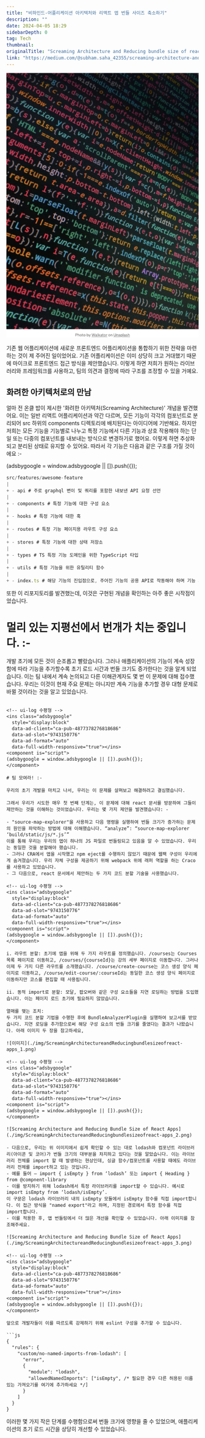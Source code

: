 ```yaml
---
title: "비하인드-어플리케이션 아키텍처와 리액트 앱 번들 사이즈 축소하기"
description: ""
date: 2024-04-05 18:29
sidebarDepth: 0
tag: Tech
thumbnail: 
originalTitle: "Screaming Architecture and Reducing bundle size of react-apps"
link: "https://medium.com/@subham.saha_42355/screaming-architecture-and-reducing-bundle-size-of-react-apps-e36c013b3b1d"
---
```



<img src="./img/ScreamingArchitectureandReducingbundlesizeofreact-apps_0.png" />

기존 웹 어플리케이션에 새로운 프론트엔드 어플리케이션을 통합하기 위한 전략을 마련하는 것이 제 주어진 일이었어요. 기존 어플리케이션은 이미 상당히 크고 거대했기 때문에 마이크로 프론트엔드 접근 방식을 제안했습니다. 이렇게 하면 저희가 원하는 라이브러리와 프레임워크를 사용하고, 팀의 의견과 결정에 따라 구조를 조정할 수 있을 거예요.

## 화려한 아키텍처로의 만남

얼마 전 온클 밥이 제시한 '화려한 아키텍처(Screaming Architecture)' 개념을 발견했어요. 이는 일반 리액트 어플리케이션과 약간 다르며, 모든 기능이 각각의 컴포넌트로 분리되어 src 하위의 components 디렉토리에 배치된다는 아이디어에 기반해요. 하지만 저희는 모든 기능을 기능별로 나누고 특정 기능에서 다른 기능과 상호 작용해야 하는 단일 또는 다중의 컴포넌트를 내보내는 방식으로 변경하기로 했어요. 이렇게 하면 추상화되고 분리된 상태로 유지할 수 있어요. 따라서 각 기능은 다음과 같은 구조를 가질 것이에요 :-

<!-- ui-log 수평형 -->
<ins class="adsbygoogle"
  style="display:block"
  data-ad-client="ca-pub-4877378276818686"
  data-ad-slot="9743150776"
  data-ad-format="auto"
  data-full-width-responsive="true"></ins>
<component is="script">
(adsbygoogle = window.adsbygoogle || []).push({});
</component>

```js
src/features/awesome-feature
|
+ - api # 주로 graphql 변이 및 쿼리를 포함한 내보낸 API 요청 선언
|
+ - components # 특정 기능에 대한 구성 요소
|
+ - hooks # 특정 기능에 대한 훅
|
+ - routes # 특정 기능 페이지용 라우트 구성 요소
|
+ - stores # 특정 기능에 대한 상태 저장소
|
+ - types # TS 특정 기능 도메인을 위한 TypeScript 타입
|
+ - utils # 특정 기능을 위한 유틸리티 함수
|
+ - index.ts # 해당 기능의 진입점으로, 주어진 기능의 공용 API로 작동해야 하며 기능 외부에서 사용해야 할 모든 것을 내보냅니다
```

또한 이 리포지토리를 발견했는데, 이것은 구현된 개념을 확인하는 아주 좋은 시작점이었습니다.

# 멀리 있는 지평선에서 번개가 치는 중입니다. :-

개발 초기에 모든 것이 순조롭고 빨랐습니다. 그러나 애플리케이션의 기능이 계속 성장함에 따라 기능을 추가할수록 초기 로드 시간과 번들 크기도 증가한다는 것을 알게 되었습니다. 이는 팀 내에서 계속 논의되고 다른 이해관계자도 몇 번 이 문제에 대해 접수했습니다. 우리는 이것이 현재 주요 문제는 아니지만 계속 기능을 추가할 경우 대형 문제로 바뀔 것이라는 것을 알고 있었습니다.
```

<!-- ui-log 수평형 -->
<ins class="adsbygoogle"
  style="display:block"
  data-ad-client="ca-pub-4877378276818686"
  data-ad-slot="9743150776"
  data-ad-format="auto"
  data-full-width-responsive="true"></ins>
<component is="script">
(adsbygoogle = window.adsbygoogle || []).push({});
</component>

# 팀 모여라! :-

우리의 초기 개발을 마치고 나서, 우리는 이 문제를 살펴보고 해결하려고 결심했습니다.

그래서 우리가 시도한 매우 첫 번째 단계는, 이 문제에 대해 react 문서를 방문하여 그들이 제안하는 것을 이해하는 것이었습니다. 우리는 몇 가지 제안을 발견했습니다: -

- "source-map-explorer"을 사용하고 다음 명령을 실행하여 번들 크기가 증가하는 문제의 원인을 파악하는 방법에 대해 이해했습니다. “analyze”: “source-map-explorer ‘build/static/js/*.js’”
이를 통해 우리는 우리의 앱이 하나의 JS 파일로 번들링되고 있음을 알 수 있었습니다. 우리는 동일한 것을 분할해야 했습니다.
- 그러나 CRA에서 앱을 시작했고 npm eject를 수행하지 않았기 때문에 웹팩 구성이 우리에게 숨겨졌습니다. 우리 자체 구성을 제공하기 위해 webpack 위에 래퍼 역할을 하는 Craco를 사용하고 있었습니다.
- 그 다음으로, react 문서에서 제안하는 두 가지 코드 분할 기술을 사용했습니다.

<!-- ui-log 수평형 -->
<ins class="adsbygoogle"
  style="display:block"
  data-ad-client="ca-pub-4877378276818686"
  data-ad-slot="9743150776"
  data-ad-format="auto"
  data-full-width-responsive="true"></ins>
<component is="script">
(adsbygoogle = window.adsbygoogle || []).push({});
</component>

i. 라우트 분할: 초기에 앱을 위해 두 가지 라우트를 정의했습니다. /courses는 Courses 목록 페이지로 이동하고, /courses/{courseId}는 강의 세부 페이지로 이동합니다. 그러나 이제 두 가지 다른 라우트를 소개했습니다. /course/create-course는 코스 생성 양식 페이지로 이동하고, /course/edit-course/:courseId는 동일한 코스 생성 양식 페이지로 이동하지만 코스를 편집할 때 사용됩니다.

ii. 동적 import로 분할: 모달, 팝오버와 같은 구성 요소들을 지연 로딩하는 방법을 도입했습니다. 이는 페이지 로드 초기에 필요하지 않았습니다.

열매를 맺는 조치:
두 가지 코드 분할 기법을 수행한 후에 BundleAnalyzerPlugin을 실행하여 보고서를 받았습니다. 지연 로딩을 추가함으로써 해당 구성 요소의 번들 크기를 줄였다는 결과가 나왔습니다. 아래 이미지 두 장을 참고하세요,

![이미지](./img/ScreamingArchitectureandReducingbundlesizeofreact-apps_1.png)

<!-- ui-log 수평형 -->
<ins class="adsbygoogle"
  style="display:block"
  data-ad-client="ca-pub-4877378276818686"
  data-ad-slot="9743150776"
  data-ad-format="auto"
  data-full-width-responsive="true"></ins>
<component is="script">
(adsbygoogle = window.adsbygoogle || []).push({});
</component>

![Screaming Architecture and Reducing Bundle Size of React Apps](./img/ScreamingArchitectureandReducingbundlesizeofreact-apps_2.png)

- 다음으로, 우리는 위 이미지에서 쉽게 확인할 수 있는 대로 lodash와 컴포넌트 라이브러리(아이콘 및 코어)가 번들 크기의 대부분을 차지하고 있다는 것을 알았습니다. 이는 라이브러리 전체를 import 할 때 발생하는 현상인데, 싱글 함수/컴포넌트를 사용할 때에도 라이브러리 전체를 import하고 있는 것입니다.
- 예를 들어 — import { isEmpty } from ‘lodash’ 또는 import { Heading } from @compnent-library
- 이를 방지하기 위해 lodash에서 특정 라이브러리를 import할 수 있습니다. 예시로 import isEmpty from ‘lodash/isEmpty’.
이 구문은 lodash 라이브러리 내의 isEmpty 모듈에서 isEmpty 함수를 직접 import합니다. 이 접근 방식을 "named export"라고 하며, 지정된 경로에서 특정 함수를 직접 import합니다.
- 이를 적용한 후, 앱 번들링에서 더 많은 개선을 확인할 수 있었습니다. 아래 이미지를 참조해주세요.

![Screaming Architecture and Reducing Bundle Size of React Apps](./img/ScreamingArchitectureandReducingbundlesizeofreact-apps_3.png)

<!-- ui-log 수평형 -->
<ins class="adsbygoogle"
  style="display:block"
  data-ad-client="ca-pub-4877378276818686"
  data-ad-slot="9743150776"
  data-ad-format="auto"
  data-full-width-responsive="true"></ins>
<component is="script">
(adsbygoogle = window.adsbygoogle || []).push({});
</component>

앞으로 개발자들이 이를 따르도록 강제하기 위해 eslint 구성을 추가할 수 있습니다.

```js
{
  "rules": {
    "custom/no-named-imports-from-lodash": [
      "error",
      {
        "module": "lodash",
        "allowedNamedImports": ["isEmpty", /* 필요한 경우 다른 허용된 이름 있는 가져오기를 여기에 추가하세요 */]
      }
    ]
  }
}
```

이러한 몇 가지 작은 단계를 수행함으로써 번들 크기에 영향을 줄 수 있었으며, 애플리케이션의 초기 로드 시간을 상당히 개선할 수 있었습니다.